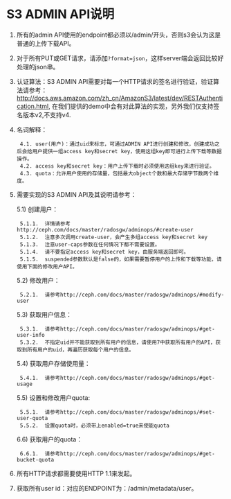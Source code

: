 #  S3 ADMIN API说明

1. 所有的admin API使用的endpoint都必须以/admin/开头，否则s3会认为这是普通的上传下载API。
2. 对于所有PUT或GET请求，请添加`?format=json`，这样server端会返回比较好处理的json串。
3. 认证算法：S3 ADMIN API需要对每一个HTTP请求的签名进行验证，验证算法请参考：http://docs.aws.amazon.com/zh_cn/AmazonS3/latest/dev/RESTAuthentication.html, 在我们提供的demo中会有对此算法的实现，另外我们仅支持签名版本v2,不支持v4.
4. 名词解释：

    	4.1. user(用户)：通过uid来标志，可通过ADMIN API进行创建和修改，创建成功之后会给用户提供一组access key和secret key，使用这组key即可进行上传下载等数据操作。
    	4.2. access key和secret key：用户上传下载时必须使用这组key来进行验证。
    	4.3. quota：允许用户使用的存储量，包括最大object个数和最大存储字节数两个维度。

5. 需要实现的S3 ADMIN API及其说明请参考：

    5.1)	创建用户：

		5.1.1.	详情请参考http://ceph.com/docs/master/radosgw/adminops/#create-user 
   		5.1.2.	注意多次调用create-user，会产生多组access key和secret key
    	5.1.3.	注意user-caps参数在任何情况下都不需要设置。
    	5.1.4.	请不要指定access key和secret key，由服务端返回即可。
    	5.1.5.	suspended参数默认是false的，如果需要暂停用户的上传和下载等功能，请使用下面的修改用户API。

    5.2)	修改用户：

		5.2.1.	请参考http://ceph.com/docs/master/radosgw/adminops/#modify-user

	5.3)	获取用户信息：

		5.3.1.	请参考http://ceph.com/docs/master/radosgw/adminops/#get-user-info
		5.3.2.	不指定uid并不能获取到所有用户的信息，请使用7中获取所有用户的API，获取到所有用户的uid，再遍历获取每个用户的信息。

	5.4)	获取用户存储使用量：

		5.4.1.	请参考http://ceph.com/docs/master/radosgw/adminops/#get-usage

	5.5)	设置和修改用户quota:

		5.5.1.	请参考http://ceph.com/docs/master/radosgw/adminops/#set-user-quota
		5.5.2.  设置quota时，必须带上enabled=true来使能quota

	6.6)	获取用户的quota：

		6.6.1.	请参考http://ceph.com/docs/master/radosgw/adminops/#get-bucket-quota


6.	所有HTTP请求都需要使用HTTP 1.1来发起。
7.	获取所有user id：对应的ENDPOINT为：/admin/metadata/user。